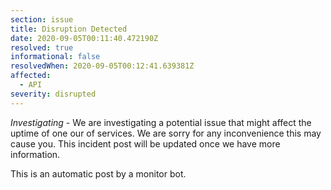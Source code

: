 ```yaml
---
section: issue
title: Disruption Detected
date: 2020-09-05T00:11:40.472190Z
resolved: true
informational: false
resolvedWhen: 2020-09-05T00:12:41.639381Z
affected:
  - API
severity: disrupted
---
```

*Investigating* - We are investigating a potential issue that might affect the uptime of one our of services. We are sorry for any inconvenience this may cause you. This incident post will be updated once we have more information.

This is an automatic post by a monitor bot.
        